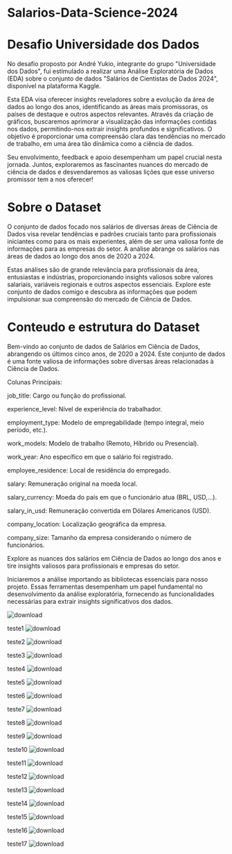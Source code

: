 # Salarios-Data-Science-2024

# Desafio Universidade dos Dados

No desafio proposto por André Yukio, integrante do grupo "Universidade dos Dados", fui estimulado a realizar uma Análise Exploratória de Dados (EDA) sobre o conjunto de dados "Salários de Cientistas de Dados 2024", disponível na plataforma Kaggle.

Esta EDA visa oferecer insights reveladores sobre a evolução da área de dados ao longo dos anos, identificando as áreas mais promissoras, os países de destaque e outros aspectos relevantes. Através da criação de gráficos, buscaremos aprimorar a visualização das informações contidas nos dados, permitindo-nos extrair insights profundos e significativos. O objetivo é proporcionar uma compreensão clara das tendências no mercado de trabalho, em uma área tão dinâmica como a ciência de dados.

Seu envolvimento, feedback e apoio desempenham um papel crucial nesta jornada. Juntos, exploraremos as fascinantes nuances do mercado de ciência de dados e desvendaremos as valiosas lições que esse universo promissor tem a nos oferecer!

# Sobre o Dataset 

O conjunto de dados focado nos salários de diversas áreas de Ciência de Dados visa revelar tendências e padrões cruciais tanto para profissionais iniciantes como para os mais experientes, além de ser uma valiosa fonte de informações para as empresas do setor. A análise abrange os salários nas áreas de dados ao longo dos anos de 2020 a 2024.

Estas análises são de grande relevância para profissionais da área, entusiastas e indústrias, proporcionando insights valiosos sobre valores salariais, variáveis regionais e outros aspectos essenciais. Explore este conjunto de dados comigo e descubra as informações que podem impulsionar sua compreensão do mercado de Ciência de Dados.

# Conteudo e estrutura do Dataset 

Bem-vindo ao conjunto de dados de Salários em Ciência de Dados, abrangendo os últimos cinco anos, de 2020 a 2024. Este conjunto de dados é uma fonte valiosa de informações sobre diversas áreas relacionadas à Ciência de Dados.

Colunas Principais:

job_title: Cargo ou função do profissional.

experience_level: Nível de experiência do trabalhador.

employment_type: Modelo de empregabilidade (tempo integral, meio período, etc.).

work_models: Modelo de trabalho (Remoto, Híbrido ou Presencial).

work_year: Ano específico em que o salário foi registrado.

employee_residence: Local de residência do empregado.

salary: Remuneração original na moeda local.

salary_currency: Moeda do país em que o funcionário atua (BRL, USD,...).

salary_in_usd: Remuneração convertida em Dólares Americanos (USD).

company_location: Localização geográfica da empresa.

company_size: Tamanho da empresa considerando o número de funcionários.

Explore as nuances dos salários em Ciência de Dados ao longo dos anos e tire insights valiosos para profissionais e empresas do setor.


Iniciaremos a análise importando as bibliotecas essenciais para nosso projeto. Essas ferramentas desempenham um papel fundamental no desenvolvimento da análise exploratória, fornecendo as funcionalidades necessárias para extrair insights significativos dos dados.

![download](https://github.com/ViniSegatto/Salarios-Data-Science-2024/assets/117327390/d59ebd6e-fe63-4248-b2d2-5f626240fd5d)

teste1
![download](https://github.com/ViniSegatto/Salarios-Data-Science-2024/assets/117327390/a530bb54-940d-41e6-bf15-afb1382f8d62)

teste2
![download](https://github.com/ViniSegatto/Salarios-Data-Science-2024/assets/117327390/022912f7-2d41-4834-90c7-a4e1cc280e21)

teste3
![download](https://github.com/ViniSegatto/Salarios-Data-Science-2024/assets/117327390/fa5329b5-df8e-450c-9fb0-4257cf7c4b64)

teste4
![download](https://github.com/ViniSegatto/Salarios-Data-Science-2024/assets/117327390/26795ba1-4348-4616-a6eb-c4ae808773bb)

teste5
![download](https://github.com/ViniSegatto/Salarios-Data-Science-2024/assets/117327390/84e72393-340d-4848-bd23-5d949f1c9fb7)

teste6
![download](https://github.com/ViniSegatto/Salarios-Data-Science-2024/assets/117327390/5685467c-e445-4148-be9c-1d05bebb0405)

teste7
![download](https://github.com/ViniSegatto/Salarios-Data-Science-2024/assets/117327390/76041bd4-c003-434e-9585-a82db32fb2fc)

teste8
![download](https://github.com/ViniSegatto/Salarios-Data-Science-2024/assets/117327390/584f21b5-19f8-48a4-a253-faadecd6c7a3)

teste9
![download](https://github.com/ViniSegatto/Salarios-Data-Science-2024/assets/117327390/0db9100a-10da-41d6-b8ad-1b14e2292675)

teste10
![download](https://github.com/ViniSegatto/Salarios-Data-Science-2024/assets/117327390/f90914d5-568f-4aee-a8ea-a782649a28c3)

teste11
![download](https://github.com/ViniSegatto/Salarios-Data-Science-2024/assets/117327390/3fd4cfff-64cb-4348-8bca-de148d38ecd3)

teste12
![download](https://github.com/ViniSegatto/Salarios-Data-Science-2024/assets/117327390/9efa0342-eba9-4e54-a31f-603be7d31a00)

teste13
![download](https://github.com/ViniSegatto/Salarios-Data-Science-2024/assets/117327390/97fdaf20-f9d6-4d8a-a482-adef8c0b5014)

teste14
![download](https://github.com/ViniSegatto/Salarios-Data-Science-2024/assets/117327390/bdf0b72b-9736-4a20-bad4-1c69594611af)

teste15
![download](https://github.com/ViniSegatto/Salarios-Data-Science-2024/assets/117327390/32aeb508-83da-462b-9f21-31ee830fbefe)

teste16
![download](https://github.com/ViniSegatto/Salarios-Data-Science-2024/assets/117327390/8ac0accd-fad7-44d9-871a-17ad878f54e6)

teste17
![download](https://github.com/ViniSegatto/Salarios-Data-Science-2024/assets/117327390/07011f6b-2e0b-4968-9667-7094c67ceb65)
